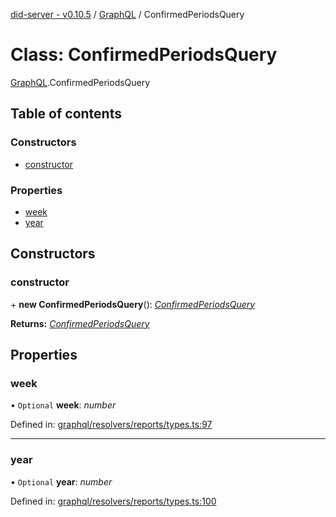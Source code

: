 [did-server - v0.10.5](../README.md) / [GraphQL](../modules/graphql.md) / ConfirmedPeriodsQuery

# Class: ConfirmedPeriodsQuery

[GraphQL](../modules/graphql.md).ConfirmedPeriodsQuery

## Table of contents

### Constructors

- [constructor](graphql.confirmedperiodsquery.md#constructor)

### Properties

- [week](graphql.confirmedperiodsquery.md#week)
- [year](graphql.confirmedperiodsquery.md#year)

## Constructors

### constructor

\+ **new ConfirmedPeriodsQuery**(): [*ConfirmedPeriodsQuery*](graphql.confirmedperiodsquery.md)

**Returns:** [*ConfirmedPeriodsQuery*](graphql.confirmedperiodsquery.md)

## Properties

### week

• `Optional` **week**: *number*

Defined in: [graphql/resolvers/reports/types.ts:97](https://github.com/Puzzlepart/did/blob/dev/server/graphql/resolvers/reports/types.ts#L97)

___

### year

• `Optional` **year**: *number*

Defined in: [graphql/resolvers/reports/types.ts:100](https://github.com/Puzzlepart/did/blob/dev/server/graphql/resolvers/reports/types.ts#L100)
